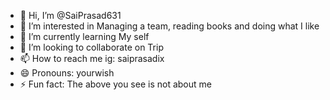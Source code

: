 - 👋 Hi, I’m @SaiPrasad631
- 👀 I’m interested in Managing a team, reading books and doing what I like
- 🌱 I’m currently learning My self
- 💞️ I’m looking to collaborate on Trip
- 📫 How to reach me ig: saiprasadix
- 😄 Pronouns: yourwish
- ⚡ Fun fact: The above you see is not about me 

<!---
SaiPrasad631/SaiPrasad631 is a ✨ special ✨ repository because its `README.md` (this file) appears on your GitHub profile.
You can click the Preview link to take a look at your changes.
--->
